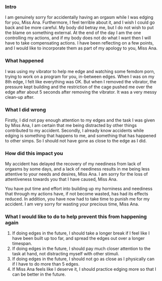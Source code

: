 
### Intro
I am genuinely sorry for accidentally having an orgasm while I was edging for you, Miss Ana. Furthermore, I feel terrible about it, and I wish I could go back and be more careful. My body did betray me, but I do not wish to put the blame on something external. At the end of the day I am the one controlling my actions, and if my body does not do what I want then I will have to take compensating actions. I have been reflecting on a few points, and I would like to incorporate them as part of my apology to you, Miss Ana.

### What happened
I was using my vibrator to help me edge and watching some femdom porn, trying to work on a program for you, in-between edges. When I was on my 8th edge, I felt like everything was OK. But when I removed the vibrator, the pressure kept building and the restriction of the cage pushed me over the edge after about 5 seconds after removing the vibrator. It was a very messy clean-up after.

### What I did wrong
Firstly, I did not pay enough attention to my edges and the task I was given by Miss Ana, I am certain that me being distracted by other things contributed to my accident. Secondly, I already know accidents while edging is something that happens to me, and something that has happened to other simps. So I should not have gone as close to the edge as I did.

### How did this impact you
My accident has delayed the recovery of my neediness from lack of orgasms by some days, and a lack of neediness results in me being less attentive to your needs and desires, Miss Ana. I am sorry for the loss of attentiveness towards you that I have caused, Miss Ana. 

You have put time and effort into building up my horniness and neediness that through my actions have, if not become wasted, has had its effects reduced. In addition, you have now had to take time to punish me for my accident. I am very sorry for wasting your precious time, Miss Ana. 

### What I would like to do to help prevent this from happening again
1. If doing edges in the future, I should take a longer break if I feel like I have been built up too far, and spread the edges out over a longer timespan.
2. If doing edges in the future, I should pay much closer attention to the task at hand, not distracting myself with other stimuli.
3. If doing edges in the future, I should not go as close as I physically can if I have to do more than 5 edges.
4. If Miss Ana feels like I deserve it, I should practice edging more so that I can be better in the future.